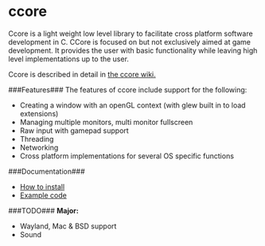 ccore
=====

Ccore is a light weight low level library to facilitate cross platform software development in C. CCore is focused on but not exclusively aimed at game development. It provides the user with basic functionality while leaving high level implementations up to the user.

Ccore is described in detail in [the ccore wiki.](../../wiki)

###Features###
The features of ccore include support for the following:
- Creating a window with an openGL context (with glew built in to load extensions)
- Managing multiple monitors, multi monitor fullscreen
- Raw input with gamepad support
- Threading
- Networking
- Cross platform implementations for several OS specific functions

###Documentation###
- [How to install](https://github.com/jobtalle/ccore/wiki/Building-the-ccore-library)
- [Example code](https://github.com/jobtalle/ccore/wiki/Examples)

###TODO###
**Major:**
- Wayland, Mac & BSD support
- Sound
